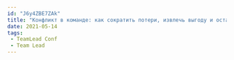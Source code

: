 ```yaml
---
id: "J6y4ZBE7ZAk"
title: "Конфликт в команде: как сократить потери, извлечь выгоду и остаться в живых / Татьяна Елистратова TeamLeadConf"
date: 2021-05-14
tags:
 - TeamLead Conf
 - Team Lead
---
```


